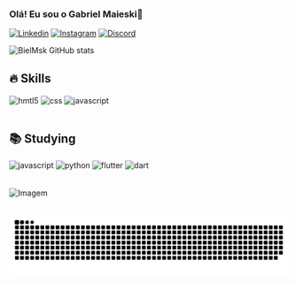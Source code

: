   <!-- Presentation -->
### Olá! Eu sou o Gabriel Maieski👋



   <!-- Links -->
[![Linkedin](https://img.shields.io/badge/LinkedIn-0077B5?style=for-the-badge&logo=linkedin&logoColor=white)](https://www.linkedin.com/in/gabriel-maieski-silva-79ba262b3?utm_source=share&utm_campaign=share_via&utm_content=profile&utm_medium=android_app)
[![Instagram](https://img.shields.io/badge/Instagram-E4405F?style=for-the-badge&logo=instagram&logoColor=white)](https://www.instagram.com/biell_msk?igsh=MXNnNmw3bGIxdHVoNg==)
[![Discord](https://img.shields.io/badge/Discord-7289DA?style=for-the-badge&logo=discord&logoColor=white)](link)

![BielMsk GitHub stats](https://github-readme-stats.vercel.app/api?username=BielMsk&show_icons=true&theme=tokyonight)


## 🔥 Skills
   <!-- Skills: Programming Languages -->

<div style="display: inline_block">
  <img align="center" alt="hmtl5" src="https://img.shields.io/badge/HTML5-E34F26?style=for-the-badge&logo=html5&logoColor=white"/>
  <img align="center" alt="css" src="https://img.shields.io/badge/CSS3-1572B6?style=for-the-badge&logo=css3&logoColor=white"/>
  <img align="center" alt="javascript" src="https://img.shields.io/badge/JavaScript-323330?style=for-the-badge&logo=javascript&logoColor=F7DF1E"/>
</div></br>


## 📚 Studying
   <!-- Programming Studying -->

<div style="display: inline_block">
  <img align="center" alt="javascript" src="https://img.shields.io/badge/JavaScript-323330?style=for-the-badge&logo=javascript&logoColor=F7DF1E"/>
  <img align="center" alt="python" src="https://img.shields.io/badge/Python-3776AB?style=for-the-badge&logo=python&logoColor=white"/>
  <img align="center" alt="flutter" src="https://img.shields.io/badge/Flutter-02569B?style=for-the-badge&logo=flutter&logoColor=white"/>
  <img align="center" alt="dart" src="https://img.shields.io/badge/Dart-0175C2?style=for-the-badge&logo=dart&logoColor=white"/>
</div></br>

   <!-- gif -->
<p align="left">
  <img align="center" src="https://cdnb.artstation.com/p/assets/images/images/036/125/405/original/igor-freitas-mesa.gif?1616779562" alt="Imagem">
</p></br>

   <!-- snake-->
<picture>
  <source
    media="(prefers-color-scheme: dark)"
    srcset="https://raw.githubusercontent.com/platane/snk/output/github-contribution-grid-snake-dark.svg"
  />
  <source
    media="(prefers-color-scheme: light)"
    srcset="https://raw.githubusercontent.com/platane/snk/output/github-contribution-grid-snake.svg"
  />
  <img
    alt="github contribution grid snake animation"
    src="https://raw.githubusercontent.com/platane/snk/output/github-contribution-grid-snake.svg"
  />
</picture>

